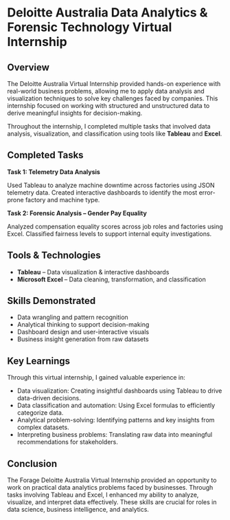 # Deloitte Australia Data Analytics & Forensic Technology Virtual Internship
## Overview
The Deloitte Australia Virtual Internship provided hands-on experience with real-world business problems, allowing me to apply data analysis and visualization techniques to solve key challenges faced by companies. This internship focused on working with structured and unstructured data to derive meaningful insights for decision-making.

Throughout the internship, I completed multiple tasks that involved data analysis, visualization, and classification using tools like **Tableau** and **Excel**.

##  Completed Tasks
**Task 1: Telemetry Data Analysis**
  
  Used Tableau to analyze machine downtime across factories using JSON telemetry data. Created interactive dashboards to identify the most error-prone factory and machine type.

**Task 2: Forensic Analysis – Gender Pay Equality**
  
  Analyzed compensation equality scores across job roles and factories using Excel. Classified fairness levels to support internal equity investigations.

## Tools & Technologies
- **Tableau** – Data visualization & interactive dashboards
- **Microsoft Excel** – Data cleaning, transformation, and classification

## Skills Demonstrated
- Data wrangling and pattern recognition
- Analytical thinking to support decision-making
- Dashboard design and user-interactive visuals
- Business insight generation from raw datasets

## Key Learnings

Through this virtual internship, I gained valuable experience in:
- Data visualization: Creating insightful dashboards using Tableau to drive data-driven decisions.
- Data classification and automation: Using Excel formulas to efficiently categorize data.
- Analytical problem-solving: Identifying patterns and key insights from complex datasets.
- Interpreting business problems: Translating raw data into meaningful recommendations for stakeholders.

## Conclusion

The Forage Deloitte Australia Virtual Internship provided an opportunity to work on practical data analytics problems faced by businesses. Through tasks involving Tableau and Excel, I enhanced my ability to analyze, visualize, and interpret data effectively. These skills are crucial for roles in data science, business intelligence, and analytics.
